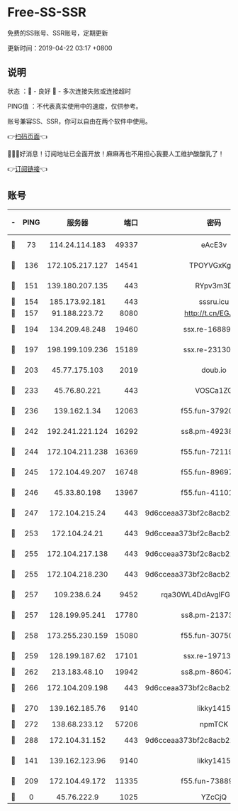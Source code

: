 # Free-SS-SSR

免费的SS账号、SSR账号，定期更新

更新时间：2019-04-22 03:17 +0800

## 说明

状态     ：🙂 - 良好 🙁 - 多次连接失败或连接超时

PING值   ：不代表真实使用中的速度，仅供参考。

账号兼容SS、SSR，你可以自由在两个软件中使用。

👉[扫码页面](https://liesauer.github.io/Free-SS-SSR/)👈

🎉🎉🎉好消息！订阅地址已全面开放！麻麻再也不用担心我要人工维护酸酸乳了！

👉[订阅链接](https://www.liesauer.net/yogurt/subscribe?ACCESS_TOKEN=DAYxR3mMaZAsaqUb)👈

## 账号

|-|PING|服务器|端口|密码|加密方式|区域|
|:----:|:----:|:-----:|-----:|:----:|:----:|:----:|
|🙂|73|114.24.114.183|49337|eAcE3v|chacha20-ietf|TW|
|🙂|136|172.105.217.127|14541|TPOYVGxKglpi|aes-256-cfb|JP|
|🙂|151|139.180.207.135|443|RYpv3m3D|aes-256-cfb|JP|
|🙂|154|185.173.92.181|443|sssru.icu|rc4-md5|RU|
|🙂|157|91.188.223.72|8080|http://t.cn/EGJIyrl|rc4-md5|RU|
|🙂|194|134.209.48.248|19460|ssx.re-16889161|aes-256-cfb|US|
|🙂|197|198.199.109.236|15189|ssx.re-23130260|aes-256-cfb|US|
|🙂|203|45.77.175.103|2019|doub.io|aes-128-ctr|SG|
|🙂|233|45.76.80.221|443|VOSCa1ZG|aes-256-cfb|DE|
|🙂|236|139.162.1.34|12063|f55.fun-37920172|aes-256-cfb|SG|
|🙂|242|192.241.221.124|16292|ss8.pm-49238822|aes-256-cfb|US|
|🙂|244|172.104.211.238|16369|f55.fun-72119461|aes-256-cfb|US|
|🙂|245|172.104.49.207|16748|f55.fun-89697299|aes-256-cfb|SG|
|🙂|246|45.33.80.198|13967|f55.fun-41101289|aes-256-cfb|US|
|🙂|247|172.104.215.24|443|9d6cceaa373bf2c8acb22e60b6a58be6|aes-256-cfb|US|
|🙂|253|172.104.24.21|443|9d6cceaa373bf2c8acb22e60b6a58be6|aes-256-cfb|US|
|🙂|255|172.104.217.138|443|9d6cceaa373bf2c8acb22e60b6a58be6|aes-256-cfb|US|
|🙂|255|172.104.218.230|443|9d6cceaa373bf2c8acb22e60b6a58be6|aes-256-cfb|US|
|🙂|257|109.238.6.24|9452|rqa30WL4DdAvgIFG6Fs3znzTa|aes-256-cfb|FR|
|🙂|257|128.199.95.241|17780|ss8.pm-21373511|aes-256-cfb|SG|
|🙂|258|173.255.230.159|15080|f55.fun-30750551|aes-256-cfb|US|
|🙂|259|128.199.187.62|17101|ssx.re-19713443|aes-256-cfb|SG|
|🙂|262|213.183.48.10|19942|ss8.pm-86047408|rc4-md5|RU|
|🙂|266|172.104.209.198|443|9d6cceaa373bf2c8acb22e60b6a58be6|aes-256-cfb|US|
|🙂|270|139.162.185.76|9140|likky1415|aes-256-cfb|DE|
|🙂|272|138.68.233.12|57206|npmTCK|rc4-md5|US|
|🙂|288|172.104.31.152|443|9d6cceaa373bf2c8acb22e60b6a58be6|aes-256-cfb|US|
|🙂|141|139.162.123.96|9140|likky1415|aes-256-cfb|JP|
|🙂|209|172.104.49.172|11335|f55.fun-73889374|aes-256-cfb|SG|
|🙁|0|45.76.222.9|1025|YZcCjQ|rc4-md5|JP|
